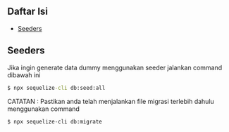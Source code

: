 ## Daftar Isi

- [Seeders](#seeders)

## Seeders
Jika ingin generate data dummy menggunakan seeder jalankan command dibawah ini
``` cmd
$ npx sequelize-cli db:seed:all
```
CATATAN : Pastikan anda telah menjalankan file migrasi terlebih dahulu menggunakan command
``` sh
$ npx sequelize-cli db:migrate
```
